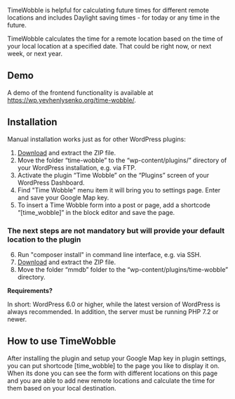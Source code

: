 TimeWobble is helpful for calculating future times for different remote locations and includes Daylight saving times - for today or any time in the future.

TimeWobble calculates the time for a remote location based on the time of your local location at a specified date. That could be right now, or next week, or next year.

## Demo

A demo of the frontend functionality is available at https://wp.yevhenlysenko.org/time-wobble/.

## Installation

Manual installation works just as for other WordPress plugins:

1. [Download](https://wp.yevhenlysenko.org/downloads/time-wobble.zip) and extract the ZIP file.
2. Move the folder “time-wobble” to the “wp-content/plugins/” directory of your WordPress installation, e.g. via FTP.
3. Activate the plugin “Time Wobble” on the “Plugins” screen of your WordPress Dashboard.
4. Find "Time Wobble" menu item it will bring you to settings page. Enter and save your Google Map key. 
5. To insert a Time Wobble form into a post or page, add a shortcode “[time_wobble]” in the block editor and save the page.

### The next steps are not mandatory but will provide your default location to the plugin    
6. Run "composer install" in command line interface, e.g. via SSH.
7. [Download](https://wp.yevhenlysenko.org/downloads/mmdb.zip) and extract the ZIP file.
8. Move the folder “mmdb” folder to the “wp-content/plugins/time-wobble” directory.

**Requirements?**

In short: WordPress 6.0 or higher, while the latest version of WordPress is always recommended. In addition, the server must be running PHP 7.2 or newer.

## How to use TimeWobble

After installing the plugin and setup your Google Map key in plugin settings, you can put shortcode [time_wobble] to the page you like to display it on. 
When its done you can see the form with different locations on this page and you are able to add new remote locations and calculate the time for them based on your local destination.
